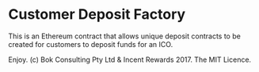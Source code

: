 # Customer Deposit Factory

This is an Ethereum contract that allows unique deposit contracts to be created for customers to deposit funds for an ICO.


Enjoy. (c) Bok Consulting Pty Ltd & Incent Rewards 2017. The MIT Licence.
